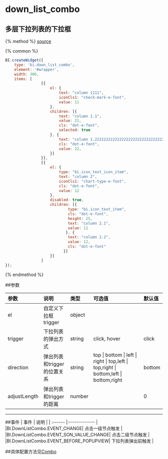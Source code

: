 # down_list_combo

## 多层下拉列表的下拉框

{% method %}
[source](https://jsfiddle.net/fineui/p0hykqo9/)

{% common %}
```javascript
BI.createWidget({
    type: 'bi.down_list_combo',
    element: '#wrapper',
    width: 300,
    items: [
                [{
                    el: {
                        text: "column 1111",
                        iconCls1: "check-mark-e-font",
                        value: 11
                    },
                    children: [{
                        text: "column 1.1",
                        value: 21,
                        cls: "dot-e-font",
                        selected: true
                    }, {
                        text: "column 1.222222222222222222222222222222222222",
                        cls: "dot-e-font",
                        value: 22,
                    }]
                }],
                [{
                    el: {
                        type: "bi.icon_text_icon_item",
                        text: "column 2",
                        iconCls1: "chart-type-e-font",
                        cls: "dot-e-font",
                        value: 12
                    },
                    disabled: true,
                    children: [{
                            type: "bi.icon_text_item",
                            cls: "dot-e-font",
                            height: 25,
                            text: "column 2.1",
                            value: 11
                           }, {
                            text: "column 2.2",
                            value: 12,
                            cls: "dot-e-font"
                          }]
                    }]
                ]
});
```

{% endmethod %}

##参数

| 参数    | 说明           | 类型  | 可选值 | 默认值
| :------ |:-------------  | :-----| :----|:----|
| el    | 自定义下拉框trigger |  object |     |        |
| trigger    | 下拉列表的弹出方式 |  string |  click, hover   |    click    |
| direction    | 弹出列表和trigger的位置关系 |   string    |  top &#124; bottom &#124; left &#124; right &#124; top,left &#124; top,right &#124; bottom,left &#124; bottom,right   |   bottom     |
| adjustLength    | 弹出列表和trigger的距离 |  number |     |    0    |

--- ---

##事件
| 事件    | 说明           |
| :------ |:------------- |
|BI.DownListCombo.EVENT_CHANGE| 点击一级节点触发 |
|BI.DownListCombo.EVENT_SON_VALUE_CHANGE| 点击二级节点触发 |
|BI.DownListCombo.EVENT_BEFORE_POPUPVIEW| 下拉列表弹出前触发 |

##具体配置方法见[Combo](../core/combination/bi.combo.md)